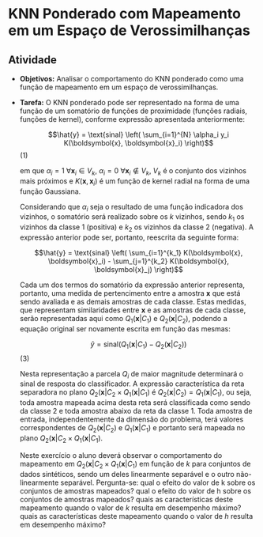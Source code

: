 # KNN Ponderado com Mapeamento em um Espaço de Verossimilhanças

## Atividade

- **Objetivos:** Analisar o comportamento do KNN ponderado como uma função de mapeamento em um espaço de verossimilhanças.
- **Tarefa:** O KNN ponderado pode ser representado na forma de uma função de um somatório de funções de proximidade (funções radiais, funções de kernel), conforme expressão apresentada anteriormente:

  $$\hat{y} = \text{sinal} \left( \sum_{i=1}^{N} \alpha_i y_i K(\boldsymbol{x}, \boldsymbol{x}_i) \right)$$ (1)

  em que $\alpha_i = 1 \ \forall \boldsymbol{x}_i \in  V_k$, $\alpha_i = 0 \ \forall \boldsymbol{x}_i \notin  V_k$, $V_k$ é o conjunto dos vizinhos mais próximos e $K(\boldsymbol{x}, \boldsymbol{x}_i)$ é um função de kernel radial na forma de uma função Gaussiana.

    Considerando que $\alpha_i$ seja o resultado de uma função indicadora dos vizinhos, o somatório será realizado sobre os $k$ vizinhos, sendo $k_1$ os vizinhos da classe 1 (positiva) e $k_2$ os vizinhos da classe 2 (negativa). A expressão anterior pode ser, portanto, reescrita da seguinte forma:
  
  $$\hat{y} = \text{sinal} \left( \sum_{i=1}^{k_1} K(\boldsymbol{x}, \boldsymbol{x}_i) - \sum_{j=1}^{k_2} K(\boldsymbol{x}, \boldsymbol{x}_j) \right)$$
  
    Cada um dos termos do somatório da expressão anterior representa, portanto, uma medida de pertencimento entre a amostra $\boldsymbol{x}$ que está sendo avaliada e as demais amostras de cada classe. Estas medidas, que representam similaridades entre $\boldsymbol{x}$ e as amostras de cada classe, serão representadas aqui como $Q_1\left(\boldsymbol{x}|C_1\right)$ e $Q_2\left(\boldsymbol{x}|C_2\right)$, podendo a equação original ser novamente escrita em função das mesmas:
  
  $$\hat{y} = \text{sinal} \left( Q_1\left(\boldsymbol{x}|C_1\right) - Q_2\left(\boldsymbol{x}|C_2\right) \right)$$ (3)
  
    Nesta representação a parcela $Q_i$ de maior magnitude determinará o sinal de resposta do classificador. A expressão característica da reta separadora no plano $Q_2(\boldsymbol{x}|C_2 \times Q_1(\boldsymbol{x}|C_1)$ é $Q_2(\boldsymbol{x}|C_2) = Q_1(\boldsymbol{x}|C_1)$, ou seja, toda amostra mapeada acima desta reta será classificada como sendo da classe 2 e toda amostra abaixo da reta da classe 1. Toda amostra de entrada, independentemente da dimensão do problema, terá valores correspondentes de $Q_2\left(\boldsymbol{x}|C_2\right)$ e $Q_1\left(\boldsymbol{x}|C_1\right)$ e portanto será mapeada no plano $Q_2(\boldsymbol{x}|C_2 \times Q_1(\boldsymbol{x}|C_1)$.

    Neste exercício o aluno deverá observar o comportamento do mapeamento em $Q_2(\boldsymbol{x}|C_2 \times Q_1(\boldsymbol{x}|C_1)$ em função de $k$ para conjuntos de dados sintéticos, sendo um deles linearmente separável e o outro não-linearmente separável. Pergunta-se: qual o efeito do valor de k sobre os conjuntos de amostras mapeados? qual o efeito do valor de h sobre os conjuntos de amostras mapeados? quais as características deste mapeamento quando o valor de $k$ resulta em desempenho máximo? quais as características deste mapeamento quando o valor de $h$ resulta em desempenho máximo?

